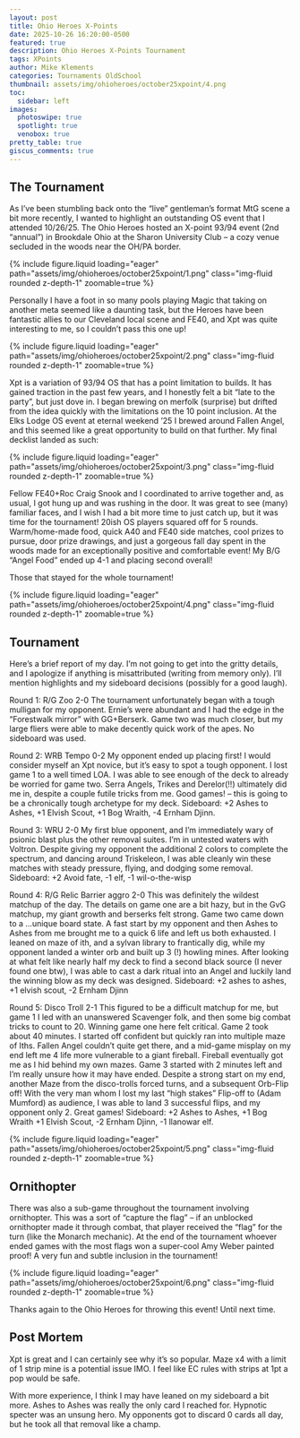 ```yaml
---
layout: post
title: Ohio Heroes X-Points
date: 2025-10-26 16:20:00-0500
featured: true
description: Ohio Heroes X-Points Tournament
tags: XPoints
author: Mike Klements
categories: Tournaments OldSchool
thumbnail: assets/img/ohioheroes/october25xpoint/4.png
toc:
  sidebar: left
images:
  photoswipe: true
  spotlight: true
  venobox: true
pretty_table: true
giscus_comments: true
---
```


## The Tournament

As I’ve been stumbling back onto the “live” gentleman’s format MtG scene a bit more recently, I wanted to highlight an outstanding OS event that I attended 10/26/25. The Ohio Heroes hosted an X-point 93/94 event (2nd “annual”) in Brookdale Ohio at the Sharon University Club – a cozy venue secluded in the woods near the OH/PA border.

{% include figure.liquid loading="eager" path="assets/img/ohioheroes/october25xpoint/1.png" class="img-fluid rounded z-depth-1" zoomable=true %}

Personally I have a foot in so many pools playing Magic that taking on another meta seemed like a daunting task, but the Heroes have been fantastic allies to our Cleveland local scene and FE40, and Xpt was quite interesting to me, so I couldn’t pass this one up!

{% include figure.liquid loading="eager" path="assets/img/ohioheroes/october25xpoint/2.png" class="img-fluid rounded z-depth-1" zoomable=true %}

Xpt is a variation of 93/94 OS that has a point limitation to builds. It has gained traction in the past few years, and I honestly felt a bit “late to the party”, but just dove in. I began brewing on merfolk (surprise) but drifted from the idea quickly with the limitations on the 10 point inclusion. At the Elks Lodge OS event at eternal weekend ’25 I brewed around Fallen Angel, and this seemed like a great opportunity to build on that further. My final decklist landed as such:

{% include figure.liquid loading="eager" path="assets/img/ohioheroes/october25xpoint/3.png" class="img-fluid rounded z-depth-1" zoomable=true %}

Fellow FE40+Roc Craig Snook and I coordinated to arrive together and, as usual, I got hung up and was rushing in the door. It was great to see (many) familiar faces, and I wish I had a bit more time to just catch up, but it was time for the tournament! 20ish OS players squared off for 5 rounds. Warm/home-made food, quick A40 and FE40 side matches, cool prizes to pursue, door prize drawings, and just a gorgeous fall day spent in the woods made for an exceptionally positive and comfortable event! My B/G “Angel Food” ended up 4-1 and placing second overall!

Those that stayed for the whole tournament!

{% include figure.liquid loading="eager" path="assets/img/ohioheroes/october25xpoint/4.png" class="img-fluid rounded z-depth-1" zoomable=true %}

## Tournament

Here’s a brief report of my day. I’m not going to get into the gritty details, and I apologize if anything is misattributed (writing from memory only). I’ll mention highlights and my sideboard decisions (possibly for a good laugh).

Round 1: R/G Zoo 2-0
The tournament unfortunately began with a tough mulligan for my opponent. Ernie’s were abundant and I had the edge in the “Forestwalk mirror” with GG+Berserk. Game two was much closer, but my large fliers were able to make decently quick work of the apes.
No sideboard was used.

Round 2: WRB Tempo 0-2
My opponent ended up placing first! I would consider myself an Xpt novice, but it’s easy to spot a tough opponent. I lost game 1 to a well timed LOA. I was able to see enough of the deck to already be worried for game two. Serra Angels, Trikes and Derelor(!!) ultimately did me in, despite a couple futile tricks from me.
Good games! – this is going to be a chronically tough archetype for my deck.
Sideboard: +2 Ashes to Ashes, +1 Elvish Scout, +1 Bog Wraith, -4 Ernham Djinn.

Round 3: WRU 2-0
My first blue opponent, and I’m immediately wary of psionic blast plus the other removal suites. I’m in untested waters with Voltron. Despite giving my opponent the additional 2 colors to complete the spectrum, and dancing around Triskeleon, I was able cleanly win these matches with steady pressure, flying, and dodging some removal.
Sideboard: +2 Avoid fate, -1 elf, -1 wil-o-the-wisp

Round 4: R/G Relic Barrier aggro 2-0
This was definitely the wildest matchup of the day. The details on game one are a bit hazy, but in the GvG matchup, my giant growth and berserks felt strong. Game two came down to a …unique board state. A fast start by my opponent and then Ashes to Ashes from me brought me to a quick 6 life and left us both exhausted. I leaned on maze of ith, and a sylvan library to frantically dig, while my opponent landed a winter orb and built up 3 (!) howling mines. After looking at what felt like nearly half my deck to find a second black source (I never found one btw), I was able to cast a dark ritual into an Angel and luckily land the winning blow as my deck was designed.
Sideboard: +2 ashes to ashes, +1 elvish scout, -2 Ernham Djinn

Round 5: Disco Troll 2-1
This figured to be a difficult matchup for me, but game 1 I led with an unanswered Scavenger folk, and then some big combat tricks to count to 20. Winning game one here felt critical. Game 2 took about 40 minutes. I started off confident but quickly ran into multiple maze of Iths. Fallen Angel couldn’t quite get there, and a mid-game misplay on my end left me 4 life more vulnerable to a giant fireball. Fireball eventually got me as I hid behind my own mazes. Game 3 started with 2 minutes left and I’m really unsure how it may have ended. Despite a strong start on my end, another Maze from the disco-trolls forced turns, and a subsequent Orb-Flip off! With the very man whom I lost my last “high stakes” Flip-off to (Adam Mumford) as audience, I was able to land 3 successful flips, and my opponent only 2. Great games!
Sideboard: +2 Ashes to Ashes, +1 Bog Wraith +1 Elvish Scout, -2 Ernham Djinn, -1 llanowar elf.

{% include figure.liquid loading="eager" path="assets/img/ohioheroes/october25xpoint/5.png" class="img-fluid rounded z-depth-1" zoomable=true %}

## Ornithopter

There was also a sub-game throughout the tournament involving ornithopter. This was a sort of “capture the flag” – if an unblocked ornithopter made it through combat, that player received the “flag” for the turn (like the Monarch mechanic). At the end of the tournament whoever ended games with the most flags won a super-cool Amy Weber painted proof! A very fun and subtle inclusion in the tournament!

{% include figure.liquid loading="eager" path="assets/img/ohioheroes/october25xpoint/6.png" class="img-fluid rounded z-depth-1" zoomable=true %}

Thanks again to the Ohio Heroes for throwing this event! Until next time.

## Post Mortem

Xpt is great and I can certainly see why it’s so popular. Maze x4 with a limit of 1 strip mine is a potential issue IMO. I feel like EC rules with strips at 1pt a pop would be safe.

With more experience, I think I may have leaned on my sideboard a bit more. Ashes to Ashes was really the only card I reached for.
Hypnotic specter was an unsung hero. My opponents got to discard 0 cards all day, but he took all that removal like a champ.
